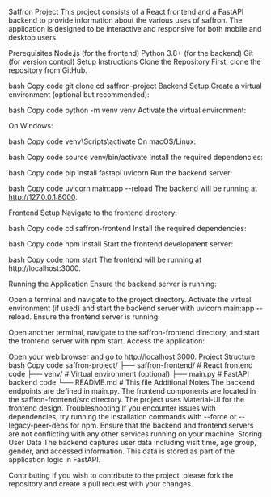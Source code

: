 Saffron Project
This project consists of a React frontend and a FastAPI backend to provide information about the various uses of saffron. The application is designed to be interactive and responsive for both mobile and desktop users.

Prerequisites
Node.js (for the frontend)
Python 3.8+ (for the backend)
Git (for version control)
Setup Instructions
Clone the Repository
First, clone the repository from GitHub.

bash
Copy code
git clone <repository-url>
cd saffron-project
Backend Setup
Create a virtual environment (optional but recommended):

bash
Copy code
python -m venv venv
Activate the virtual environment:

On Windows:

bash
Copy code
venv\Scripts\activate
On macOS/Linux:

bash
Copy code
source venv/bin/activate
Install the required dependencies:

bash
Copy code
pip install fastapi uvicorn
Run the backend server:

bash
Copy code
uvicorn main:app --reload
The backend will be running at http://127.0.0.1:8000.

Frontend Setup
Navigate to the frontend directory:

bash
Copy code
cd saffron-frontend
Install the required dependencies:

bash
Copy code
npm install
Start the frontend development server:

bash
Copy code
npm start
The frontend will be running at http://localhost:3000.

Running the Application
Ensure the backend server is running:

Open a terminal and navigate to the project directory.
Activate the virtual environment (if used) and start the backend server with uvicorn main:app --reload.
Ensure the frontend server is running:

Open another terminal, navigate to the saffron-frontend directory, and start the frontend server with npm start.
Access the application:

Open your web browser and go to http://localhost:3000.
Project Structure
bash
Copy code
saffron-project/
├── saffron-frontend/   # React frontend code
├── venv/               # Virtual environment (optional)
├── main.py             # FastAPI backend code
└── README.md           # This file
Additional Notes
The backend endpoints are defined in main.py.
The frontend components are located in the saffron-frontend/src directory.
The project uses Material-UI for the frontend design.
Troubleshooting
If you encounter issues with dependencies, try running the installation commands with --force or --legacy-peer-deps for npm.
Ensure that the backend and frontend servers are not conflicting with any other services running on your machine.
Storing User Data
The backend captures user data including visit time, age group, gender, and accessed information. This data is stored as part of the application logic in FastAPI.

Contributing
If you wish to contribute to the project, please fork the repository and create a pull request with your changes.
